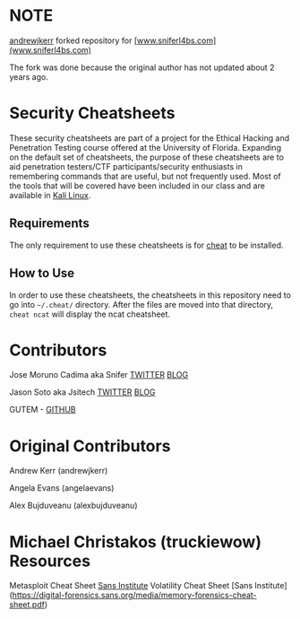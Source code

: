NOTE
====

[andrewjkerr](https://github.com/andrewjkerr/security-cheatsheets) forked repository for 
[www.sniferl4bs.com](www.sniferl4bs.com)

The fork was done because the original author has not updated about 2 years ago.

Security Cheatsheets
====================

These security cheatsheets are part of a project for the Ethical Hacking and Penetration Testing course offered at the University of Florida. Expanding on the default set of cheatsheets, the purpose of these cheatsheets are to aid penetration testers/CTF participants/security enthusiasts in remembering commands that are useful, but not frequently used. Most of the tools that will be covered have been included in our class and are available in [Kali Linux](http://www.kali.org).

Requirements
------------

The only requirement to use these cheatsheets is for [cheat](https://github.com/chrisallenlane/cheat) to be installed.

How to Use
----------

In order to use these cheatsheets, the cheatsheets in this repository need to go into `~/.cheat/` directory. After the files are moved into that directory, `cheat ncat` will display the ncat cheatsheet.

Contributors
============

Jose Moruno Cadima aka Snifer [TWITTER](https://twitter.com/sniferl4bs) [BLOG](http://www.sniferl4bs.com)

Jason Soto aka Jsitech [TWITTER](https://twitter.com/Jsitech) [BLOG](http://www.jsitech.com)

GUTEM -  [GITHUB](https://github.com/Gutem)

Original Contributors
===================== 

Andrew Kerr (andrewjkerr)

Angela Evans (angelaevans)

Alex Bujduveanu (alexbujduveanu)

Michael Christakos (truckiewow)
Resources
=========

Metasploit Cheat Sheet [Sans Institute](http://www.sans.org/security-resources/sec560/misc_tools_sheet_v1.pdf)
Volatility Cheat Sheet [Sans Institute] (https://digital-forensics.sans.org/media/memory-forensics-cheat-sheet.pdf)
